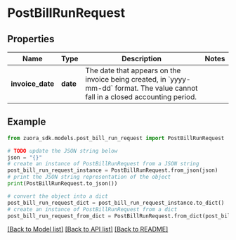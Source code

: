 # PostBillRunRequest


## Properties

Name | Type | Description | Notes
------------ | ------------- | ------------- | -------------
**invoice_date** | **date** | The date that appears on the invoice being created, in &#x60;yyyy-mm-dd&#x60; format.    The value cannot fall in a closed accounting period. | 

## Example

```python
from zuora_sdk.models.post_bill_run_request import PostBillRunRequest

# TODO update the JSON string below
json = "{}"
# create an instance of PostBillRunRequest from a JSON string
post_bill_run_request_instance = PostBillRunRequest.from_json(json)
# print the JSON string representation of the object
print(PostBillRunRequest.to_json())

# convert the object into a dict
post_bill_run_request_dict = post_bill_run_request_instance.to_dict()
# create an instance of PostBillRunRequest from a dict
post_bill_run_request_from_dict = PostBillRunRequest.from_dict(post_bill_run_request_dict)
```
[[Back to Model list]](../README.md#documentation-for-models) [[Back to API list]](../README.md#documentation-for-api-endpoints) [[Back to README]](../README.md)


